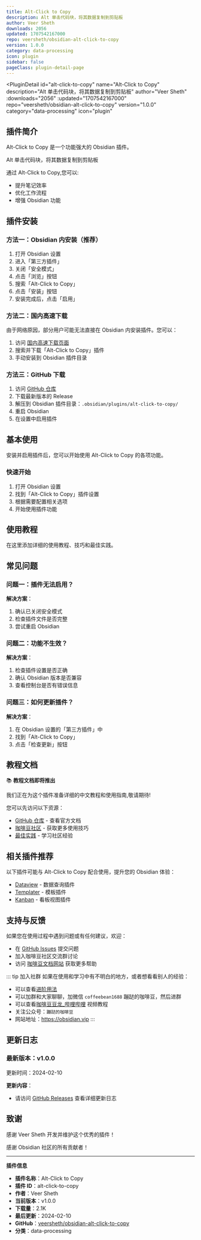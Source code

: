 ```yaml
---
title: Alt-Click to Copy
description: Alt 单击代码块，将其数据复制到剪贴板
author: Veer Sheth
downloads: 2056
updated: 1707542167000
repo: veersheth/obsidian-alt-click-to-copy
version: 1.0.0
category: data-processing
icon: plugin
sidebar: false
pageClass: plugin-detail-page
---
```


<PluginDetail
  id="alt-click-to-copy"
  name="Alt-Click to Copy"
  description="Alt 单击代码块，将其数据复制到剪贴板"
  author="Veer Sheth"
  :downloads="2056"
  :updated="1707542167000"
  repo="veersheth/obsidian-alt-click-to-copy"
  version="1.0.0"
  category="data-processing"
  icon="plugin"
>

<!-- AUTO_GENERATED_START -->
## 插件简介

Alt-Click to Copy 是一个功能强大的 Obsidian 插件。

Alt 单击代码块，将其数据复制到剪贴板

通过 Alt-Click to Copy,您可以:

- 提升笔记效率
- 优化工作流程
- 增强 Obsidian 功能

<!-- AUTO_GENERATED_END -->

<!-- AUTO_GENERATED_START -->
## 插件安装

### 方法一：Obsidian 内安装（推荐）

1. 打开 Obsidian 设置
2. 进入「第三方插件」
3. 关闭「安全模式」
4. 点击「浏览」按钮
5. 搜索「Alt-Click to Copy」
6. 点击「安装」按钮
7. 安装完成后，点击「启用」

### 方法二：国内高速下载

由于网络原因，部分用户可能无法直接在 Obsidian 内安装插件。您可以：

1. 访问 [国内高速下载页面](/zh/documentation/obsidian-plugins-download.html)
2. 搜索并下载「Alt-Click to Copy」插件
3. 手动安装到 Obsidian 插件目录

### 方法三：GitHub 下载

1. 访问 [GitHub 仓库](https://github.com/veersheth/obsidian-alt-click-to-copy)
2. 下载最新版本的 Release
3. 解压到 Obsidian 插件目录：`.obsidian/plugins/alt-click-to-copy/`
4. 重启 Obsidian
5. 在设置中启用插件

## 基本使用

安装并启用插件后，您可以开始使用 Alt-Click to Copy 的各项功能。

### 快速开始

1. 打开 Obsidian 设置
2. 找到「Alt-Click to Copy」插件设置
3. 根据需要配置相关选项
4. 开始使用插件功能

<!-- AUTO_GENERATED_END -->

<!-- CUSTOM_CONTENT_START:tutorial -->
## 使用教程

在这里添加详细的使用教程、技巧和最佳实践。

<!-- CUSTOM_CONTENT_END:tutorial -->

<!-- SHARED_CONTENT_START -->
## 常见问题

### 问题一：插件无法启用？

**解决方案**：
1. 确认已关闭安全模式
2. 检查插件文件是否完整
3. 尝试重启 Obsidian

### 问题二：功能不生效？

**解决方案**：
1. 检查插件设置是否正确
2. 确认 Obsidian 版本是否兼容
3. 查看控制台是否有错误信息

### 问题三：如何更新插件？

**解决方案**：
1. 在 Obsidian 设置的「第三方插件」中
2. 找到「Alt-Click to Copy」
3. 点击「检查更新」按钮

## 教程文档

📚 **教程文档即将推出**

我们正在为这个插件准备详细的中文教程和使用指南,敬请期待!

您可以先访问以下资源：
- [GitHub 仓库](https://github.com/veersheth/obsidian-alt-click-to-copy) - 查看官方文档
- [咖啡豆社区](/zh/bases/) - 获取更多使用技巧
- [最佳实践](/zh/best-practices/) - 学习社区经验

## 相关插件推荐

以下插件可能与 Alt-Click to Copy 配合使用，提升您的 Obsidian 体验：

- [Dataview](/zh/plugins/dataview.html) - 数据查询插件
- [Templater](/zh/plugins/templater-obsidian.html) - 模板插件
- [Kanban](/zh/plugins/obsidian-kanban.html) - 看板视图插件

## 支持与反馈

如果您在使用过程中遇到问题或有任何建议，欢迎：

- 在 [GitHub Issues](https://github.com/veersheth/obsidian-alt-click-to-copy/issues) 提交问题
- 加入咖啡豆社区交流群讨论
- 访问 [咖啡豆文档网站](https://obsidian.vip) 获取更多帮助

::: tip 加入社群
如果在使用和学习中有不明白的地方，或者想看看别人的经验：
- 可以查看[进阶用法](/zh/advanced)
- 可以加群和大家聊聊，加微信 `coffeebean1688` 蹦跶的咖啡豆，然后进群
- 可以查看[咖啡豆豆龙_哔哩哔哩](https://space.bilibili.com/618777356) 视频教程
- 关注公众号：`蹦跶的咖啡豆`
- 网站地址：https://obsidian.vip
:::
<!-- SHARED_CONTENT_END -->

<!-- AUTO_GENERATED_START -->
## 更新日志

### 最新版本：v1.0.0

更新时间：2024-02-10

**更新内容**：
- 请访问 [GitHub Releases](https://github.com/veersheth/obsidian-alt-click-to-copy/releases) 查看详细更新日志

## 致谢

感谢 Veer Sheth 开发并维护这个优秀的插件！

感谢 Obsidian 社区的所有贡献者！

---

**插件信息**
- **插件名称**：Alt-Click to Copy
- **插件 ID**：alt-click-to-copy
- **作者**：Veer Sheth
- **当前版本**：v1.0.0
- **下载量**：2.1K
- **最后更新**：2024-02-10
- **GitHub**：[veersheth/obsidian-alt-click-to-copy](https://github.com/veersheth/obsidian-alt-click-to-copy)
- **分类**：data-processing
<!-- AUTO_GENERATED_END -->

</PluginDetail>

